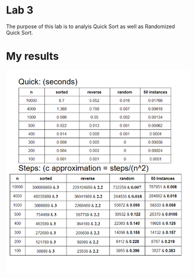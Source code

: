# Lab 3
The purpose of this lab is to analyis Quick Sort as well as Randomized Quick Sort.
# My results
![](Capture.PNG)
